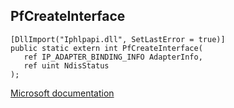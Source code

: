 ## PfCreateInterface

```
[DllImport("Iphlpapi.dll", SetLastError = true)]
public static extern int PfCreateInterface(
   ref IP_ADAPTER_BINDING_INFO AdapterInfo,
   ref uint NdisStatus
);
```

[Microsoft documentation](https://docs.microsoft.com/en-us/windows/win32/api/iphlpapi/nf-iphlpapi-pfcreateinterface)
